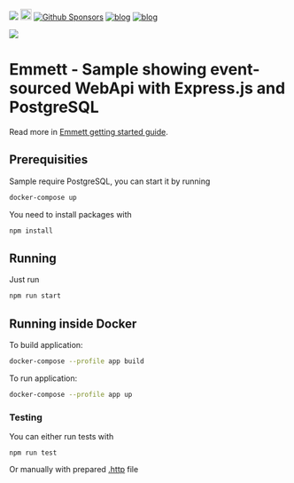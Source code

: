 [![](https://dcbadge.vercel.app/api/server/fTpqUTMmVa?style=flat)](https://discord.gg/fTpqUTMmVa) [<img src="https://img.shields.io/badge/LinkedIn-0077B5?style=for-the-badge&logo=linkedin&logoColor=white" height="20px" />](https://www.linkedin.com/in/oskardudycz/) [![Github Sponsors](https://img.shields.io/static/v1?label=Sponsor&message=%E2%9D%A4&logo=GitHub&link=https://github.com/sponsors/event-driven-io)](https://github.com/sponsors/event-driven-io) [![blog](https://img.shields.io/badge/blog-event--driven.io-brightgreen)](https://event-driven.io/?utm_source=event_sourcing_nodejs) [![blog](https://img.shields.io/badge/%F0%9F%9A%80-Architecture%20Weekly-important)](https://www.architecture-weekly.com/?utm_source=event_sourcing_nodejs)

![](./docs/public/logo.png)

# Emmett - Sample showing event-sourced WebApi with Express.js and PostgreSQL

Read more in [Emmett getting started guide](https://event-driven-io.github.io/emmett/getting-started.html).

## Prerequisities

Sample require PostgreSQL, you can start it by running

```bash
docker-compose up
```

You need to install packages with

```bash
npm install
```

## Running

Just run

```bash
npm run start
```

## Running inside Docker

To build application:

```bash
docker-compose --profile app build
```

To run application:

```bash
docker-compose --profile app up
```

### Testing

You can either run tests with

```
npm run test
```

Or manually with prepared [.http](.http) file
